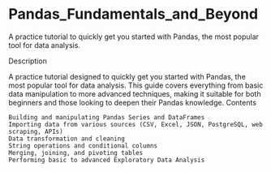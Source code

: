 # Pandas_Fundamentals_and_Beyond

A practice tutorial to quickly get you started with Pandas, the most popular tool for data analysis. 

Description

A practice tutorial designed to quickly get you started with Pandas, the most popular tool for data analysis. This guide covers everything from basic data manipulation to more advanced techniques, making it suitable for both beginners and those looking to deepen their Pandas knowledge.
Contents

    Building and manipulating Pandas Series and DataFrames
    Importing data from various sources (CSV, Excel, JSON, PostgreSQL, web scraping, APIs)
    Data transformation and cleaning
    String operations and conditional columns
    Merging, joining, and pivoting tables
    Performing basic to advanced Exploratory Data Analysis
